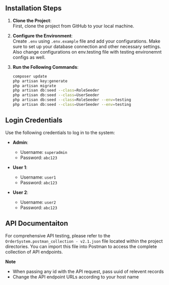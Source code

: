 ## Installation Steps

1. **Clone the Project**:  
   First, clone the project from GitHub to your local machine.

2. **Configure the Environment**:  
   Create `.env` using `.env.example` file and add your configurations. Make sure to set up your database connection and other necessary settings. Also change configurations on env.testing file with testing environemnt configs as well.

3. **Run the Following Commands**:

   ```bash
   composer update
   php artisan key:generate
   php artisan migrate
   php artisan db:seed --class=RoleSeeder
   php artisan db:seed --class=UserSeeder
   php artisan db:seed --class=RoleSeeder --env=testing
   php artisan db:seed --class=UserSeeder --env=testing

## Login Credentials

   Use the following credentials to log in to the system:
   
   - **Admin**: 
     - Username: `superadmin` 
     - Password: `abc123`
   
   - **User 1**: 
     - Username: `user1` 
     - Password: `abc123`
   
   - **User 2**: 
     - Username: `user2` 
     - Password: `abc123`

## API Documentaiton

   For comprehensive API testing, please refer to the `OrderSystem.postman_collection - v2.1.json` file located within the project directories. You can import this file into Postman to access the complete collection of API endpoints.

   **Note**
   - When passing any id with the API request, pass uuid of relevent records
   - Change the API endpoint URLs according to your host name